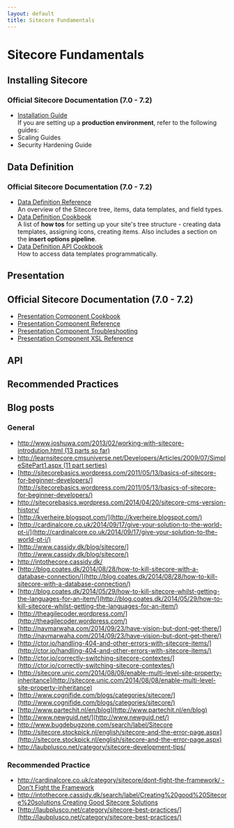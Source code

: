 ```yaml
---
layout: default
title: Sitecore Fundamentals
---
```


# Sitecore Fundamentals

## Installing Sitecore

### Official Sitecore Documentation (7.0 - 7.2)
* [Installation Guide](http://sdn.sitecore.net/Reference/Sitecore%207/Installation%20Guide.aspx)  
If you are setting up a **production environment**, refer to the following guides:
 * Scaling Guides
 * Security Hardening Guide

## Data Definition

### Official Sitecore Documentation (7.0 - 7.2)
* [Data Definition Reference](http://sdn.sitecore.net/Reference/Sitecore%207/Data%20Definition%20Reference.aspx)  
An overview of the Sitecore tree, items, data templates, and field types.
* [Data Definition Cookbook](http://sdn.sitecore.net/Reference/Sitecore%207/Data%20Definition%20Cookbook.aspx)  
A list of **how tos** for setting up your site's tree structure - creating data templates, assigning icons, creating items. Also includes a section on the **insert options pipeline**.
* [Data Definition API Cookbook](http://sdn.sitecore.net/Reference/Sitecore%207/Data%20Definition%20API%20Cookbook.aspx)  
How to access data templates programmatically.

## Presentation

## Official Sitecore Documentation (7.0 - 7.2)

* [Presentation Component Cookbook](http://sdn.sitecore.net/Reference/Sitecore%207/Presentation%20Component%20Cookbook.aspx)
* [Presentation Component Reference](http://sdn.sitecore.net/Reference/Sitecore%207/Presentation%20Component%20Reference.aspx)
* [Presentation Component Troubleshooting](http://sdn.sitecore.net/Reference/Sitecore%207/Presentation%20Component%20Troubleshooting%20Guide.aspx)
* [Presentation Component XSL Reference](http://sdn.sitecore.net/Reference/Sitecore%207/Presentation%20Component%20XSL%20Reference.aspx)

## API

## Recommended Practices

## Blog posts

### General

* [http://www.joshuwa.com/2013/02/working-with-sitecore-introdution.html (13 parts so far)](http://www.joshuwa.com/2013/02/working-with-sitecore-introdution.html)
* [http://learnsitecore.cmsuniverse.net/Developers/Articles/2009/07/SimpleSitePart1.aspx (11 part serties)](http://learnsitecore.cmsuniverse.net/Developers/Articles/2009/07/SimpleSitePart1.aspx)
* [http://sitecorebasics.wordpress.com/2011/05/13/basics-of-sitecore-for-beginner-developers/](http://sitecorebasics.wordpress.com/2011/05/13/basics-of-sitecore-for-beginner-developers/)
* [http://sitecorebasics.wordpress.com/2014/04/20/sitecore-cms-version-history/ ](http://sitecorebasics.wordpress.com/2014/04/20/sitecore-cms-version-history/ )
* [http://kverheire.blogspot.com/](http://kverheire.blogspot.com/)
* [http://cardinalcore.co.uk/2014/09/17/give-your-solution-to-the-world-pt-i/](http://cardinalcore.co.uk/2014/09/17/give-your-solution-to-the-world-pt-i/)
* [http://www.cassidy.dk/blog/sitecore/](http://www.cassidy.dk/blog/sitecore/)
* [http://intothecore.cassidy.dk/ ](http://intothecore.cassidy.dk/ )
* [http://blog.coates.dk/2014/08/28/how-to-kill-sitecore-with-a-database-connection/](http://blog.coates.dk/2014/08/28/how-to-kill-sitecore-with-a-database-connection/)
* [http://blog.coates.dk/2014/05/29/how-to-kill-sitecore-whilst-getting-the-languages-for-an-item/](http://blog.coates.dk/2014/05/29/how-to-kill-sitecore-whilst-getting-the-languages-for-an-item/)
* [http://theagilecoder.wordpress.com/](http://theagilecoder.wordpress.com/)
* [http://navmarwaha.com/2014/09/23/have-vision-but-dont-get-there/](http://navmarwaha.com/2014/09/23/have-vision-but-dont-get-there/)
* [http://ctor.io/handling-404-and-other-errors-with-sitecore-items/](http://ctor.io/handling-404-and-other-errors-with-sitecore-items/)
* [http://ctor.io/correctly-switching-sitecore-contextes/](http://ctor.io/correctly-switching-sitecore-contextes/)
* [http://sitecore.unic.com/2014/08/08/enable-multi-level-site-property-inheritance](http://sitecore.unic.com/2014/08/08/enable-multi-level-site-property-inheritance)
* [http://www.cognifide.com/blogs/categories/sitecore/](http://www.cognifide.com/blogs/categories/sitecore/)
* [http://www.partechit.nl/en/blog](http://www.partechit.nl/en/blog)
* [http://www.newguid.net/](http://www.newguid.net/)
* [http://www.bugdebugzone.com/search/label/Sitecore ](http://www.bugdebugzone.com/search/label/Sitecore)
* [http://sitecore.stockpick.nl/english/sitecore-and-the-error-page.aspx](http://sitecore.stockpick.nl/english/sitecore-and-the-error-page.aspx)
* http://laubplusco.net/category/sitecore-development-tips/


### Recommended Practice

* [http://cardinalcore.co.uk/category/sitecore/dont-fight-the-framework/ - Don't Fight the Framework](http://cardinalcore.co.uk/category/sitecore/dont-fight-the-framework/)
* [http://intothecore.cassidy.dk/search/label/Creating%20good%20Sitecore%20solutions Creating Good Sitecore Solutions]([http://intothecore.cassidy.dk/search/label/Creating%20good%20Sitecore%20solutions)
* [http://laubplusco.net/category/sitecore-best-practices/](http://laubplusco.net/category/sitecore-best-practices/)